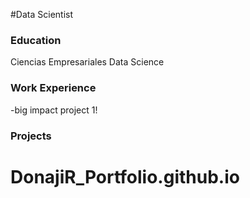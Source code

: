 #Data Scientist

### Education
Ciencias Empresariales
Data Science

### Work Experience

-big impact project 1!

### Projects



# DonajiR_Portfolio.github.io
